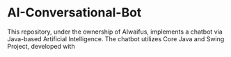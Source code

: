 # AI-Conversational-Bot
This repository, under the ownership of AIwaifus, implements a chatbot via Java-based Artificial Intelligence. The chatbot utilizes Core Java and Swing Project, developed with 